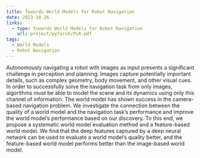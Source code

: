 ```yaml
---
title: Towards World Models for Robot Navigation
date: 2023-10-26
links:
  - type: Towards World Models for Robot Navigation
    url: project/pytorch/PLR.pdf
tags:
  - World Models
  - Robot Navigation
---
```


Autonomously navigating a robot with images as input presents a significant challenge in perception and planning. Images capture potentially important details, such as complex geometry, body movement, and other visual cues. In order to successfully solve the navigation task from only images, algorithms must be able to model the scene and its dynamics using only this channel of information. The world model has shown success in the camera-based navigation problem. We investigate the connection between the quality of a world model and the navigation task’s performance and improve the world model’s performance based on our discovery. To this end, we propose a systematic world model evaluation method and a feature-based world model. We find that the deep features captured by a deep neural network can be used to evaluate a world model’s quality better, and the feature-based world model performs better than the image-based world model.
<!--more-->
